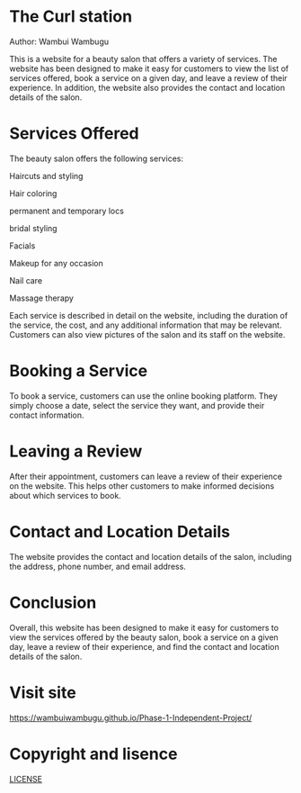 # The Curl station
Author: Wambui Wambugu

This is a website for a beauty salon that offers a variety of services. The website has been designed to make it easy for customers to view the list of services offered, book a service on a given day, and leave a review of their experience. In addition, the website also provides the contact and location details of the salon.

# Services Offered

The beauty salon offers the following services:

Haircuts and styling

Hair coloring

permanent and temporary locs

bridal styling

Facials

Makeup for any occasion

Nail care

Massage therapy

Each service is described in detail on the website, including the duration of the service, the cost, and any additional information that may be relevant. Customers can also view pictures of the salon and its staff on the website.

# Booking a Service

To book a service, customers can use the online booking platform. They simply  choose a date, select the service they want, and provide their contact information. 

# Leaving a Review

After their appointment, customers can leave a review of their experience on the website. This helps other customers to make informed decisions about which services to book.

# Contact and Location Details

The website provides the contact and location details of the salon, including the address, phone number, and email address. 

# Conclusion

Overall, this website has been designed to make it easy for customers to view the services offered by the beauty salon, book a service on a given day, leave a review of their experience, and find the contact and location details of the salon. 

# Visit site
https://wambuiwambugu.github.io/Phase-1-Independent-Project/

# Copyright and lisence
[LICENSE](https://github.com/Wambuiwambugu/Phase-1-Independent-Project/blob/2e23170f39a6b0eb45ebe54220288a405c12a826/LICENSE.md)

